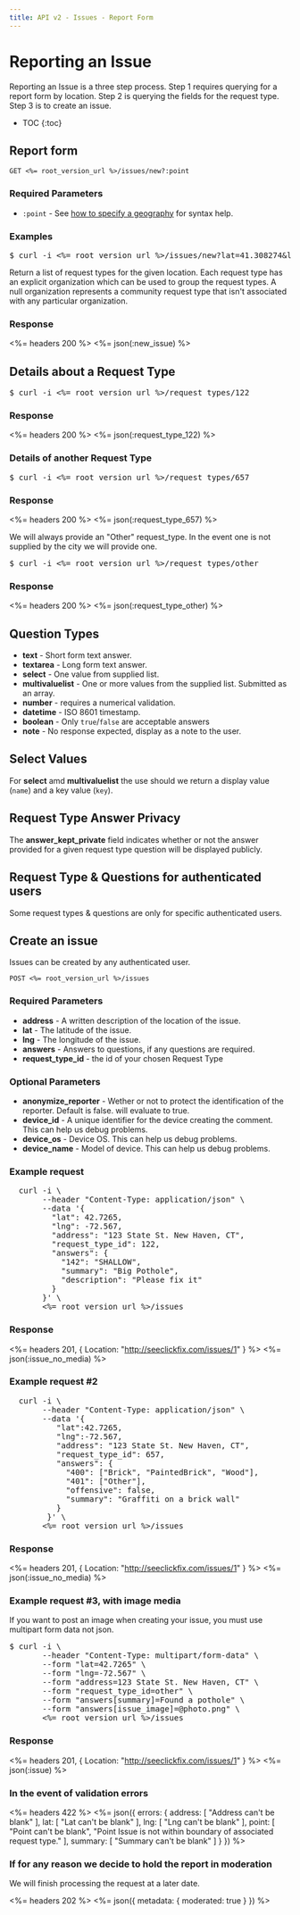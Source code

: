 ```yaml
---
title: API v2 - Issues - Report Form
---
```


# Reporting an Issue

Reporting an Issue is a three step process. Step 1 requires querying for a report form by location. Step 2 is querying the fields for the request type. Step 3 is to create an issue.

* TOC
{:toc}

## Report form

    GET <%= root_version_url %>/issues/new?:point

### Required Parameters

* `:point` - See <a href="/#geography">how to specify a geography</a> for syntax help.

### Examples

<pre class="terminal">
$ curl -i <%= root_version_url %>/issues/new?lat=41.308274&lng=-72.9278835
</pre>

Return a list of request types for the given location.
Each request type has an explicit organization which can be used to group the request types.
A null organization represents a community request type that isn't associated with any particular organization.

### Response

<%= headers 200 %>
<%= json(:new_issue) %>

## Details about a Request Type

<pre class="terminal">
$ curl -i <%= root_version_url %>/request_types/122
</pre>

### Response

<%= headers 200 %>
<%= json(:request_type_122) %>

### Details of another Request Type

<pre class="terminal">
$ curl -i <%= root_version_url %>/request_types/657
</pre>

### Response

<%= headers 200 %>
<%= json(:request_type_657) %>

We will always provide an "Other" request_type. In the event one is not supplied by the city we will provide one.

<pre class="terminal">
$ curl -i <%= root_version_url %>/request_types/other
</pre>

### Response

<%= headers 200 %>
<%= json(:request_type_other) %>

## Question Types

* **text** - Short form text answer.
* **textarea** - Long form text answer.
* **select** - One value from supplied list.
* **multivaluelist** - One or more values from the supplied list. Submitted as an array.
* **number** - requires a numerical validation.
* **datetime** - ISO 8601 timestamp.
* **boolean** - Only `true`/`false` are acceptable answers
* **note** - No response expected, display as a note to the user.

## Select Values

For **select** amd **multivaluelist** the use should we return a display value (`name`) and a key value (`key`).

## Request Type Answer Privacy

The **answer_kept_private** field indicates whether or not the answer provided for a given request type question will be displayed publicly.

## Request Type & Questions for authenticated users

Some request types & questions are only for specific authenticated users.


## Create an issue

Issues can be created by any authenticated user.

    POST <%= root_version_url %>/issues

### Required Parameters

* **address** - A written description of the location of the issue.
* **lat** - The latitude of the issue.
* **lng** - The longitude of the issue.
* **answers** - Answers to questions, if any questions are required.
* **request_type_id** - the id of your chosen Request Type

### Optional Parameters

* **anonymize_reporter** - Wether or not to protect the identification of the reporter. Default is false.  will evaluate to true.
* **device_id** - A unique identifier for the device creating the comment. This can help us debug problems.
* **device_os** - Device OS. This can help us debug problems.
* **device_name** - Model of device. This can help us debug problems.

### Example request

<pre class="terminal">
  curl -i \
       --header "Content-Type: application/json" \
       --data '{
         "lat": 42.7265,
         "lng": -72.567,
         "address": "123 State St. New Haven, CT",
         "request_type_id": 122,
         "answers": {
           "142": "SHALLOW",
           "summary": "Big Pothole",
           "description": "Please fix it"
         }
       }' \
       <%= root_version_url %>/issues
</pre>

### Response

<%= headers 201, { Location: "http://seeclickfix.com/issues/1" } %>
<%= json(:issue_no_media) %>

### Example request #2

<pre class="terminal">
  curl -i \
       --header "Content-Type: application/json" \
       --data '{
          "lat":42.7265,
          "lng":-72.567,
          "address": "123 State St. New Haven, CT",
          "request_type_id": 657,
          "answers": {
            "400": ["Brick", "PaintedBrick", "Wood"],
            "401": ["Other"],
            "offensive": false,
            "summary": "Graffiti on a brick wall"
          }
        }' \
       <%= root_version_url %>/issues
</pre>

### Response

<%= headers 201, { Location: "http://seeclickfix.com/issues/1" } %>
<%= json(:issue_no_media) %>

### Example request #3, with image media

If you want to post an image when creating your issue, you must use multipart form data not json.

<pre class="terminal">
$ curl -i \
       --header "Content-Type: multipart/form-data" \
       --form "lat=42.7265" \
       --form "lng=-72.567" \
       --form "address=123 State St. New Haven, CT" \
       --form "request_type_id=other" \
       --form "answers[summary]=Found a pothole" \
       --form "answers[issue_image]=@photo.png" \
       <%= root_version_url %>/issues
</pre>

### Response

<%= headers 201, { Location: "http://seeclickfix.com/issues/1" } %>
<%= json(:issue) %>

### In the event of validation errors

<%= headers 422 %>
<%=
 json({
   errors: {
     address: [
       "Address can't be blank"
     ],
     lat: [
       "Lat can't be blank"
     ],
     lng: [
       "Lng can't be blank"
     ],
     point: [
       "Point can't be blank",
       "Point Issue is not within boundary of associated request type."
     ],
     summary: [
       "Summary can't be blank"
     ]
   }
 })
%>

### If for any reason we decide to hold the report in moderation

We will finish processing the request at a later date.

<%= headers 202 %>
<%= json({ metadata: { moderated: true } }) %>
